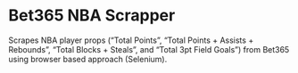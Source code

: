 # Bet365 NBA Scrapper
Scrapes NBA player props (“Total Points”, “Total Points + Assists + Rebounds”, “Total Blocks + Steals”, and “Total 3pt Field Goals”) from Bet365 using browser based approach (Selenium).
